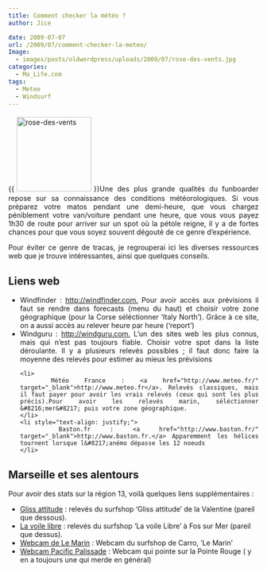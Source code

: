 ```yaml
---
title: Comment checker la météo ?
author: Jice

date: 2009-07-07
url: /2009/07/comment-checker-la-meteo/
Image:
  - images/posts/oldwordpress/uploads/2009/07/rose-des-vents.jpg
categories:
  - Ma_Life.com
tags:
  - Meteo
  - Windsurf
---
```

<p style="text-align: justify;">
  {{<img class="alignleft size-full wp-image-598" style="margin: 5px;" title="rose-des-vents" src="images/posts/oldwordpress/uploads/2009/07/rose-des-vents.jpg" alt="rose-des-vents" width="150" height="150" >}}Une des plus grande qualités du funboarder repose sur sa connaissance des conditions météorologiques. Si vous préparez votre matos pendant une demi-heure, que vous chargez péniblement votre van/voiture pendant une heure, que vous vous payez 1h30 de route pour arriver sur un spot où la pétole reigne, il y a de fortes chances pour que vous soyez souvent dégouté de ce genre d&#8217;expérience.<!--more-->
</p>

<p style="text-align: justify;">
  Pour éviter ce genre de tracas, je regrouperai ici les diverses ressources web que je trouve intéressantes, ainsi que quelques conseils.
</p>

<h2 style="text-align: justify;">
  Liens web
</h2>

<div style="text-align: justify;">
  <ul>
    <li>
      Windfinder : <a href="http://windfinder.com/" target="_blank">http://windfinder.com.</a> Pour avoir accès aux prévisions il faut se rendre dans forecasts (menu du haut) et choisir votre zone géographique (pour la Corse séléctionner &#8216;Italy North&#8217;). Grâce à ce site, on a aussi accès au relever heure par heure (&#8216;report&#8217;)
    </li>
    <li>
      <div>
        Windguru : <a href="http://windguru.com/" target="_blank">http://windguru.com.</a> L&#8217;un des sites web les plus connus, mais qui n&#8217;est pas toujours fiable. Choisir votre spot dans la liste déroulante. Il y a plusieurs relevés possibles ; il faut donc faire la moyenne des relevés pour estimer au mieux les prévisions
      </div>
    </li>
    
    <li>
      Météo France : <a href="http://www.meteo.fr/" target="_blank">http://www.meteo.fr</a>. Relevés classiques, mais il faut payer pour avoir les vrais relevés (ceux qui sont les plus précis).Pour avoir les relevés marin, séléctionner &#8216;mer&#8217; puis votre zone géographique.
    </li>
    <li style="text-align: justify;">
      Baston.fr : <a href="http://www.baston.fr/" target="_blank">http://www.baston.fr.</a> Apparemment les hélices tournent lorsque l&#8217;anémo dépasse les 12 noeuds
    </li>
  </ul>
  
  <h2>
    Marseille et ses alentours
  </h2>
</div>

<div>
  Pour avoir des stats sur la région 13, voilà quelques liens supplémentaires :
</div>

<div>
  <ul>
    <li>
      <a title="Meteo Gliss Attitude" href="http://www.glissattitude.com/categorieacc_05.html" target="_blank">Gliss attitude</a> : relevés du surfshop &#8216;Gliss attitude&#8217; de la Valentine (pareil que dessous).
    </li>
    <li>
      <a title="Meteo La Voile Libre" href="http://www.lavoilelibre.com/categorieacc_05.html" target="_blank">La voile libre</a> : relevés du surfshop &#8216;La voile Libre&#8217; à Fos sur Mer (pareil que dessus).
    </li>
    <li>
      <a href="http://www.carro-surfshop.com/index.php?categorie=webcam" target="_blank">Webcam de Le Marin</a> : Webcam du surfshop de Carro, &#8216;Le Marin&#8217;
    </li>
    <li>
      <a title="Webcam Pacifique Palissade" href="http://start.ovh.net/~pacificp/pacific/?p=67" target="_blank">Webcam Pacific Palissade</a> : Webcam qui pointe sur la Pointe Rouge ( y en a toujours une qui merde en général)
    </li>
  </ul>
</div>